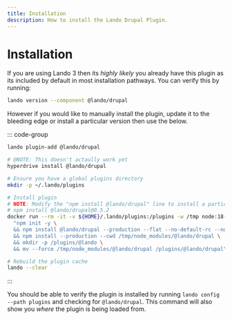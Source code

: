 ```yaml
---
title: Installation
description: How to install the Lando Drupal Plugin.
---
```


# Installation

If you are using Lando 3 then its *highly likely* you already have this plugin as its included by default in most installation pathways. You can verify this by running:

```sh
lando version --component @lando/drupal
```

However if you would like to manually install the plugin, update it to the bleeding edge or install a particular version then use the below.

::: code-group
```sh [lando 3.21+]
lando plugin-add @lando/drupal
```

```sh [hyperdrive]
# @NOTE: This doesn't actaully work yet
hyperdrive install @lando/drupal
```

```sh [docker]
# Ensure you have a global plugins directory
mkdir -p ~/.lando/plugins

# Install plugin
# NOTE: Modify the "npm install @lando/drupal" line to install a particular version eg
# npm install @lando/drupal@0.5.2
docker run --rm -it -v ${HOME}/.lando/plugins:/plugins -w /tmp node:18-alpine sh -c \
  "npm init -y \
  && npm install @lando/drupal --production --flat --no-default-rc --no-lockfile --link-duplicates \
  && npm install --production --cwd /tmp/node_modules/@lando/drupal \
  && mkdir -p /plugins/@lando \
  && mv --force /tmp/node_modules/@lando/drupal /plugins/@lando/drupal"

# Rebuild the plugin cache
lando --clear
```
:::

You should be able to verify the plugin is installed by running `lando config --path plugins` and checking for `@lando/drupal`. This command will also show you _where_ the plugin is being loaded from.

